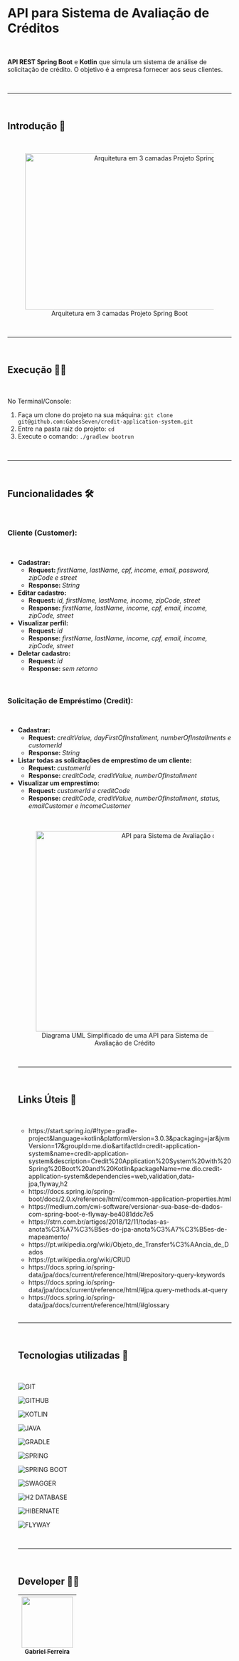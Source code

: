 # API para Sistema de Avaliação de Créditos
<br>
<p><strong>API REST Spring Boot</strong> e <strong>Kotlin</strong> que simula um sistema de análise de solicitação de crédito. O objetivo é a empresa fornecer aos seus clientes.</p>

<br>
<hr>
<br>

## Introdução 📜
<br>
<figure>
<p align="center">
  <img src="https://i.imgur.com/1Ea5PH3.png" height="350" width="600" alt="Arquitetura em 3 camadas Projeto Spring Boot"/><br>
  Arquitetura em 3 camadas Projeto Spring Boot
</p>
</figure>

<br>
<hr>
<br>

## Execução 🏃‍♀️
<br>
<p>
  No Terminal/Console:
<ol>
	<li>Faça um clone do projeto na sua máquina: <code>git clone git@github.com:GabesSeven/credit-application-system.git</code></li>
	<li>Entre na pasta raiz do projeto: <code>cd <nome-pasta-raiz></code></li> 
	<li>Execute o comando: <code>./gradlew bootrun</code></li>
</ol>
</p>

<br>
<hr>
<br>

## Funcionalidades 🛠️
<br>

### Cliente (Customer):

<br>
  <ul>
    <li><strong>Cadastrar:</strong>
         <ul>
            <li><strong>Request: </strong><em>firstName, lastName, cpf, income, email, password, zipCode e street</em></li>
            <li><strong>Response: </strong><em>String</em></li>
        </ul>
    </li>
    <li><strong>Editar cadastro:</strong>
      <ul>
        <li><strong>Request: </strong><em>id, firstName, lastName, income, zipCode, street</em></li>
        <li><strong>Response: </strong><em>firstName, lastName, income, cpf, email, income, zipCode, street</em></li>
      </ul>
    </li>  
    <li><strong>Visualizar perfil:</strong>
      <ul>
        <li><strong>Request: </strong> <em>id</em></li>
        <li><strong>Response: </strong><em>firstName, lastName, income, cpf, email, income, zipCode, street</em></li>
      </ul> 
    </li>
    <li><strong>Deletar cadastro:</strong>
      <ul>
        <li><strong>Request: </strong><em>id</em></li>
        <li><strong>Response: </strong><em>sem retorno</em></li>
      </ul>
    </li>
  </ul>
<br>
  
### Solicitação de Empréstimo (Credit):

<br>
  <ul>
    <li><strong>Cadastrar:</strong>
       <ul>
          <li><strong>Request: </strong><em>creditValue, dayFirstOfInstallment, numberOfInstallments e customerId</em></li>
          <li><strong>Response: </strong><em>String</em></li>
      </ul>
    </li>
    <li><strong>Listar todas as solicitações de emprestimo de um cliente:</strong>
      <ul>
        <li><strong>Request: </strong><em>customerId</em></li>
        <li><strong>Response: </strong><em>creditCode, creditValue, numberOfInstallment</em></li>
      </ul> 
    </li>
    <li><strong>Visualizar um emprestimo:</strong>
      <ul>
        <li><strong>Request: </strong><em>customerId e creditCode</em></li>
        <li><strong>Response: </strong><em>creditCode, creditValue, numberOfInstallment, status, emailCustomer e incomeCustomer</em></li>
      </ul> 
    </li>

<br>
<br>

<figure>
<p align="center">
  <img src="https://i.imgur.com/7phya16.png" height="450" width="650" alt="API para Sistema de Avaliação de Créditos"/><br>
  Diagrama UML Simplificado de uma API para Sistema de Avaliação de Crédito
</p>
</figure>

<br>
<hr>
<br>

## Links Úteis 🔗
<br>
<ul>
  <li>https://start.spring.io/#!type=gradle-project&language=kotlin&platformVersion=3.0.3&packaging=jar&jvmVersion=17&groupId=me.dio&artifactId=credit-application-system&name=credit-application-system&description=Credit%20Application%20System%20with%20Spring%20Boot%20and%20Kotlin&packageName=me.dio.credit-application-system&dependencies=web,validation,data-jpa,flyway,h2</li>
  <li>https://docs.spring.io/spring-boot/docs/2.0.x/reference/html/common-application-properties.html</li>
  <li>https://medium.com/cwi-software/versionar-sua-base-de-dados-com-spring-boot-e-flyway-be4081ddc7e5</li>
  <li>https://strn.com.br/artigos/2018/12/11/todas-as-anota%C3%A7%C3%B5es-do-jpa-anota%C3%A7%C3%B5es-de-mapeamento/</li>
  <li>https://pt.wikipedia.org/wiki/Objeto_de_Transfer%C3%AAncia_de_Dados</li>
  <li>https://pt.wikipedia.org/wiki/CRUD</li>
  <li>https://docs.spring.io/spring-data/jpa/docs/current/reference/html/#repository-query-keywords</li>
  <li>https://docs.spring.io/spring-data/jpa/docs/current/reference/html/#jpa.query-methods.at-query</li>
  <li>https://docs.spring.io/spring-data/jpa/docs/current/reference/html/#glossary</li>  
</ul>

<br>
<hr>
<br>

## Tecnologias utilizadas 💾
<br>

![GIT](https://img.shields.io/badge/Java-F05032?logo=git&logoColor=white&style=for-the-badge) &nbsp;

![GITHUB](https://img.shields.io/badge/github-181717?logo=git&logoColor=white&style=for-the-badge) &nbsp;

![KOTLIN](https://img.shields.io/badge/kotlin-7F52FF?logo=kotlin&logoColor=white&style=for-the-badge) &nbsp;

![JAVA](https://img.shields.io/badge/Java-ED8B00?logo=java&logoColor=white&style=for-the-badge) &nbsp;

![GRADLE](https://img.shields.io/badge/gradle-02303A?logo=gradle&logoColor=white&style=for-the-badge) &nbsp;

![SPRING](https://img.shields.io/badge/spring-6DB33F?logo=spring&logoColor=white&style=for-the-badge) &nbsp;

![SPRING BOOT](https://img.shields.io/badge/springboot-6DB33F?logo=springboot&logoColor=white&style=for-the-badge) &nbsp;

![SWAGGER](https://img.shields.io/badge/swagger-85EA2D?logo=swagger&logoColor=white&style=for-the-badge) &nbsp;

![H2 DATABASE](https://img.shields.io/badge/databricks-FF3621?logo=databricks&logoColor=white&style=for-the-badge) &nbsp;

![HIBERNATE](https://img.shields.io/badge/hibernate-59666C?logo=hibernate&logoColor=white&style=for-the-badge) &nbsp;

![FLYWAY](https://img.shields.io/badge/flyway-CC0200?logo=flyway&logoColor=white&style=for-the-badge) &nbsp;


<br>
<hr>
<br>

## Developer 🧑‍💻 

| [<img src="https://avatars.githubusercontent.com/u/37443722?v=4" width=115><br><sub>Gabriel Ferreira</sub>](https://github.com/GabesSeven)
| :---: 
